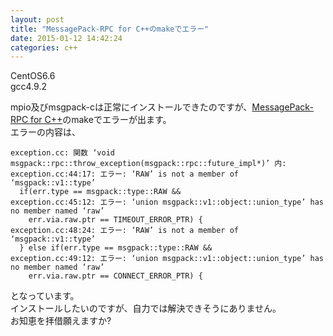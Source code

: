 ```yaml
---
layout: post
title: "MessagePack-RPC for C++のmakeでエラー"
date: 2015-01-12 14:42:24
categories: c++
---
```

<p>CentOS6.6<br>
gcc4.9.2</p>

<p>mpio及びmsgpack-cは正常にインストールできたのですが、<a href="https://github.com/msgpack-rpc/msgpack-rpc-cpp" rel="nofollow">MessagePack-RPC for C++</a>のmakeでエラーが出ます。<br>
エラーの内容は、</p>

<pre><code>exception.cc: 関数 ‘void msgpack::rpc::throw_exception(msgpack::rpc::future_impl*)’ 内:
exception.cc:44:17: エラー: ‘RAW’ is not a member of ‘msgpack::v1::type’
  if(err.type == msgpack::type::RAW &amp;&amp;
exception.cc:45:12: エラー: ‘union msgpack::v1::object::union_type’ has no member named ‘raw’
    err.via.raw.ptr == TIMEOUT_ERROR_PTR) {
exception.cc:48:24: エラー: ‘RAW’ is not a member of ‘msgpack::v1::type’
  } else if(err.type == msgpack::type::RAW &amp;&amp;
exception.cc:49:12: エラー: ‘union msgpack::v1::object::union_type’ has no member named ‘raw’
    err.via.raw.ptr == CONNECT_ERROR_PTR) {
</code></pre>

<p>となっています。<br>
インストールしたいのですが、自力では解決できそうにありません。<br>
お知恵を拝借願えますか?</p>
